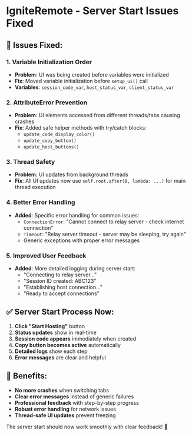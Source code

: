 # IgniteRemote - Server Start Issues Fixed

## 🔧 **Issues Fixed:**

### **1. Variable Initialization Order**
- **Problem**: UI was being created before variables were initialized
- **Fix**: Moved variable initialization before `setup_ui()` call
- **Variables**: `session_code_var`, `host_status_var`, `client_status_var`

### **2. AttributeError Prevention**
- **Problem**: UI elements accessed from different threads/tabs causing crashes
- **Fix**: Added safe helper methods with try/catch blocks:
  - `update_code_display_color()`
  - `update_copy_button()`
  - `update_host_buttons()`

### **3. Thread Safety**
- **Problem**: UI updates from background threads
- **Fix**: All UI updates now use `self.root.after(0, lambda: ...)` for main thread execution

### **4. Better Error Handling**
- **Added**: Specific error handling for common issues:
  - `ConnectionError`: "Cannot connect to relay server - check internet connection"
  - `Timeout`: "Relay server timeout - server may be sleeping, try again"
  - Generic exceptions with proper error messages

### **5. Improved User Feedback**
- **Added**: More detailed logging during server start:
  - "Connecting to relay server..."
  - "Session ID created: ABC123"
  - "Establishing host connection..."
  - "Ready to accept connections"

## ✅ **Server Start Process Now:**

1. **Click "Start Hosting"** button
2. **Status updates** show in real-time
3. **Session code appears** immediately when created
4. **Copy button becomes active** automatically
5. **Detailed logs** show each step
6. **Error messages** are clear and helpful

## 🎯 **Benefits:**

- **No more crashes** when switching tabs
- **Clear error messages** instead of generic failures
- **Professional feedback** with step-by-step progress
- **Robust error handling** for network issues
- **Thread-safe UI updates** prevent freezing

The server start should now work smoothly with clear feedback! 🚀
